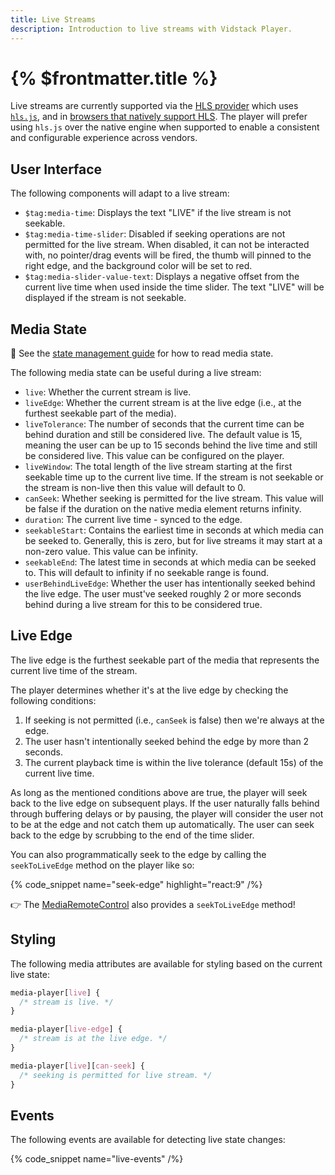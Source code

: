 ```yaml
---
title: Live Streams
description: Introduction to live streams with Vidstack Player.
---
```


# {% $frontmatter.title %}

Live streams are currently supported via the [HLS provider](/docs/player/providers/hls)
which uses [`hls.js`](https://github.com/video-dev/hls.js/), and in
[browsers that natively support HLS](https://caniuse.com/http-live-streaming). The player
will prefer using `hls.js` over the native engine when supported to enable a consistent and
configurable experience across vendors.

## User Interface

The following components will adapt to a live stream:

- `$tag:media-time`: Displays the text "LIVE" if the live stream is not seekable.
- `$tag:media-time-slider`: Disabled if seeking operations are not permitted for the live stream.
  When disabled, it can not be interacted with, no pointer/drag events will be fired, the thumb will
  pinned to the right edge, and the background color will be set to red.
- `$tag:media-slider-value-text`: Displays a negative offset from the current live time when used
  inside the time slider. The text "LIVE" will be displayed if the stream is not seekable.

## Media State

📖 See the [state management guide](/docs/player/core-concepts/state-management#reading) for how
to read media state.

The following media state can be useful during a live stream:

- `live`: Whether the current stream is live.
- `liveEdge`: Whether the current stream is at the live edge (i.e., at the furthest seekable part
  of the media).
- `liveTolerance`: The number of seconds that the current time can be behind duration and still be
  considered live. The default value is 15, meaning the user can be up to 15 seconds behind
  the live time and still be considered live. This value can be configured on the player.
- `liveWindow`: The total length of the live stream starting at the first seekable time up to the
  current live time. If the stream is not seekable or the stream is non-live then
  this value will default to 0.
- `canSeek`: Whether seeking is permitted for the live stream. This value will be false if the
  duration on the native media element returns infinity.
- `duration`: The current live time - synced to the edge.
- `seekableStart`: Contains the earliest time in seconds at which media can be seeked to. Generally,
  this is zero, but for live streams it may start at a non-zero value. This value can be infinity.
- `seekableEnd`: The latest time in seconds at which media can be seeked to. This will default to
  infinity if no seekable range is found.
- `userBehindLiveEdge`: Whether the user has intentionally seeked behind the live edge. The user
  must've seeked roughly 2 or more seconds behind during a live stream for this to be considered
  true.

## Live Edge

The live edge is the furthest seekable part of the media that represents the current live time
of the stream.

The player determines whether it's at the live edge by checking the following conditions:

1. If seeking is not permitted (i.e., `canSeek` is false) then we're always at the edge.
2. The user hasn't intentionally seeked behind the edge by more than 2 seconds.
3. The current playback time is within the live tolerance (default 15s) of the current live
   time.

As long as the mentioned conditions above are true, the player will seek back to the live edge
on subsequent plays. If the user naturally falls behind through buffering delays or by
pausing, the player will consider the user not to be at the edge and not catch them up
automatically. The user can seek back to the edge by scrubbing to the end of the time slider.

You can also programmatically seek to the edge by calling the `seekToLiveEdge` method on
the player like so:

{% code_snippet name="seek-edge" highlight="react:9" /%}

👉 The [MediaRemoteControl](/docs/react/player/core-concepts/state-management#updating) also provides a
`seekToLiveEdge` method!

## Styling

The following media attributes are available for styling based on the current live state:

```css
media-player[live] {
  /* stream is live. */
}

media-player[live-edge] {
  /* stream is at the live edge. */
}

media-player[live][can-seek] {
  /* seeking is permitted for live stream. */
}
```

## Events

The following events are available for detecting live state changes:

{% code_snippet name="live-events" /%}
